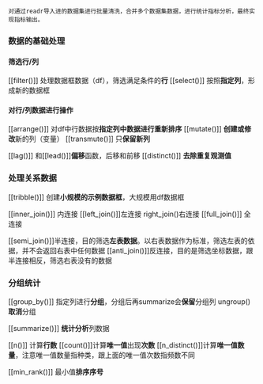 `对通过readr导入进的数据集进行批量清洗，合并多个数据集数据，进行统计指标分析，最终实现指标输出。`
### 数据的基础处理
#### 筛选行/列
[[filter()]] 处理数据框数据（df），筛选满足条件的**行**
[[select()]] 按照**指定列**，形成新的数据框

#### 对行/列数据进行操作
[[arrange()]] 对df中行数据按**指定列中数据进行重新排序**
[[mutate()]] **创建或修改**新的列（变量）
[[transmute()]] 只**保留新列**

[[lag()]] 和[[lead()]]**偏移**函数，后移和前移
[[distinct()]] **去除重复观测值**


### 处理关系数据
[[tribble()]] 创建**小规模的示例数据框**，大规模用df数据框

[[inner_join()]] 内连接
[[left_join()]]左连接
right_join()右连接
[[full_join()]] 全连接

[[semi_join()]]半连接，目的筛选**左表数据**。以右表数据作为标准，筛选左表的依据，并不会返回右表中任何数据
[[anti_join()]]反连接，目的是筛选坐标数据，跟半连接相反，筛选右表没有的数据


### 分组统计
[[group_by()]] 指定列进行**分组**，分组后再summarize会**保留**分组列
ungroup() **取消**分组

[[summarize()]] **统计分析**列数据

[[n()]] 计算**行数**
[[count()]]计算**唯一值**出现**次数**
[[n_distinct()]]计算**唯一值数量**，注意唯一值数量指种类，跟上面的唯一值次数指频数不同

[[min_rank()]] 最小值**排序序号**



